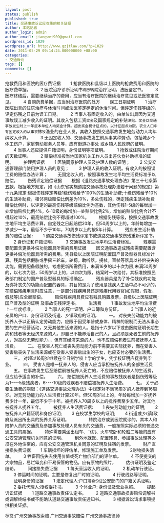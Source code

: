 ```yaml
---
layout: post
status: publish
published: true
title: 交通事故诉讼应收集的相关证据
author: 本站记者
author_login: admin
author_email: jiangwei909@gmail.com
wordpress_id: 1029
wordpress_url: http://www.gzjtlaw.com/?p=1029
date: 2011-05-29 09:14:24.000000000 +08:00
categories:
- 交通诉讼
tags: []
comments: []
---
```

抢救费用和医院的医疗费证据 　　1 抢救医院和县级以上医院的抢救费用和医院的医疗费单据。 　　2 医院治疗诊断证明书`病历`转院治疗证明，法医鉴定书。 　　3 医疗终结后，需要继续治疗的费用，应当有治疗医院的继续治疗意见或法医鉴定意见。 　　4 自购药费单据，应当附治疗医院的处方 　　误工日期证明 　　1 治疗医院出具的住院治疗与休治时间或法医鉴定确定的休治时间。但评定伤残等级的，评定伤残之日前为误工日期。 　　2 当事人有固定收入的，由单位出具因为交通事故误工减少收入的证明。其收入包括工资`奖金`及国家规定的补贴`津贴。奖金以交通事故发生时上一年度本单位人均奖金计算。超出奖金税计征点的，以计征起点为限。农业人口中有固定收入的从事农`林`牧`渔业的在业人员，其收入按照交通事故发生地劳动力人均年纯收入计算。 　　3 无固定收入的、交通事故发生前从事某种劳动，包括城乡个体工伤户，家庭劳动服务人员等，应有街道办事处 或乡镇人民政府的证明。 　　4 当事人还应提供户籍证明，身份证明等项证明。 　　1 抢救或住院治疗期间的天数证明。 　　2 赔偿标准按当地国家机关工作人员出差伙食补助标准的证明。 　　护理费证据 　　1 医院同意护理人员及护理人数的证明； 　　2 公安交通管理部门使用护理人员的意见； 　　3 护理人员的收入证明。有收入的按照误工费的赔偿办法计算； 　　无固定收入的，按照事故发生地平均生活费标准予以赔偿。 　　伤残评定赔偿证据 　　根据《道路交通事故处理办法》第三十七条第五款，根据地方规定，如《山东省实施道路交通事故处理办法若干问题的规定》第十九条规定:根据伤残评定等级1级伤残给予100%的生活补助费;十级伤残给予10%的生活补助费，相邻两级赔偿比例差为10%，多处伤残的，确定残疾生活补助费赔偿比例时，以评定的最高伤残等级赔偿比例为基数，其他伤残1-5级的每增加一处增加赔偿比例4%，6-10级的每增加一处赔偿比例2%，增加的赔偿比例合计不得超过10%，最高赔偿比例不得超过100%。 　　根据伤残等级，按照交通事故发生地平均生活费计算，自定残之日起赔偿20年，但50周岁以上的，年龄每增加一岁减少一年，最低不少于10年，70周岁以上的按5年计算。 　　残疾者生活补助费的赔偿证据 : 　　1 道路交通事故伤残评定书或道路交通事故伤残重新评定书。 　　2 身份证和户籍证明。 　　3 交通事故发生地平均生活费标准。 　　残疾需要配置含更换补偿功能器具所需的费用证据 　　因交通事故造成残疾需要配置含更换补偿功能器具所需的费用。凭县级以上医院证明配置国产普及型器具标准计算。残具包括假肢或手摇三轮车。轮椅。助听器。拐杖。盲杖等器具以补偿丧失的功能。需要配备假肢的，考虑更新所需费用，未满16岁的以十次为限;未满50周岁的，以七次为限，50周岁以上的，以四次为限，结案时一次给付。其标准按照民政部门制定的国产普及型器具的标准确定。 　　残疾器具是为了补偿残疾的功能及弥补丧失的功能而配置的器具，其目的是为了使用是残疾人生活中必不可少的，在赔偿残疾用具时应注意，一是部分残疾用具还是残疾代用器官(如假眼，假发，假肢等)应全额赔偿。 　　赔偿残疾用具费应有残具购置发票，县级以上医院证明;国产普及型的证明 及事故伤残评定书。 　　生活费 　　1 事故发生地平均生活费上一年度标准。 　　2 当事人的死亡证明、户口簿和身份证。 　　3 当事人的近亲属的户口、身份证明及街道、乡镇政府的证明。 　　一。 对丧失劳动能力的被抚养人予以正确认定劳动能力，应限于因受年龄或身体、精神的限制而无法从事必要的生产经营活动，又无其他生活来源的人。是指十六岁以下或由医院证明长期生病和残者等无经济来源的人。即自己不能养活自己的人，且必须是死者生前的抚养人，对虽然无劳动能力，，但有其经济来源的人，也不应赔偿死者生前被抚养人生活费。 　　二。 在受害人死亡或丧失劳动能力前不需要其实际抚养，而在受害人受害后丧失了生活来源或在受害人受害后出生的子女，也应支付必要的生活费。 　　三。 对超过16周岁继续在全日制学校上学的学生，凭学校证明应抚养到毕业。 　　四。 受害人是唯一抚养人的，侵害人应当承担被抚养人的全部生活费 　　五。 在事故发生后至赔偿前被抚养人死亡的，不应赔偿被抚养人的生活费，但应给予适当的补偿。 　　六。 赔偿被抚养人生活费的事故残疾者是指伤残等级为1----5级残疾者，6----10级的残疾者不赔偿被抚养人生活费。 　　七。 关于必要生活费的期限：《道路交通事故处理办法》中规定对不满16周岁的人抚养到16周岁。对无劳动能力的人生活费计算20年。但50周岁以上的，年龄每增加一岁抚养费少计一年，最低不少于十年。被抚养人70周岁以上的抚养费至少五年。对其他被抚养人抚养五年。 　　被抚养人生活费证据: 　　1 丧失劳动能力的证明; 　　2 被抚养人户籍证明和身份证明; 　　3 在校学生学校的证明; 　　4 街道或乡(镇)政府及派出所出具的抚养关系证明。 　　 　　转院治疗或到医院就诊的，其本人和陪护人员的交通费及参加事故处理人员有关的交通费，一般按照实际必须的普通交通工具的票据。 　　特殊需要乘坐出租车、飞机、火车软卧和轮船二等舱的应有公安交通管理机关同意的证明。 　　到外地就医、配置残具、参加事故处理等必须在外地住宿的，应有公安交通管理机关同意的证明及住宿的发票。 　　财产直接损失费证据 　　1 车辆损坏的评估单，修理施工单及发票。 　　2财物损失清单。 　　3 牲畜因伤失去使用价值或死亡物价部门的评估单。 　　4 不便提交的大宗物品，易烂霉变和不易保管的物品，应有原物的照片， 　　估价证明及鉴定结论。 　　间接损失费证据 　　1 每天营运收入的证明。 　　2 机动车行驶证。 　　3 停运时间的证明。主要是修复出厂时的证明。 　　4 行驶线路等证明。 　　证明身份的证据 　　1 法定代理人:户口簿`身份证`公安部门的户籍关系证明。 　　2 委托代理人:授权委托书。 　　3 个体业户: 身份证及营业执照。 　　提起诉讼证据 　　1 道路交通事故责任认定书。 　　2 道路交通事故损害赔偿调解书或调解终结书或不能确认道路交通事故责任通知书。 　　3 根据诉讼请求事项提供相关证据。标签:广州交通事故索赔 广州交通事故赔偿 广州交通事故律师
